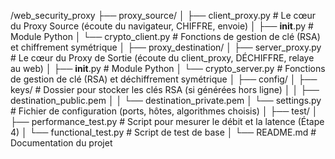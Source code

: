 /web_security_proxy
├── proxy_source/
│   ├── client_proxy.py         # Le cœur du Proxy Source (écoute du navigateur, CHIFFRE, envoie)
│   ├── __init__.py             # Module Python
│   └── crypto_client.py        # Fonctions de gestion de clé (RSA) et chiffrement symétrique
│
├── proxy_destination/
│   ├── server_proxy.py         # Le cœur du Proxy de Sortie (écoute du client_proxy, DÉCHIFFRE, relaye au web)
│   ├── __init__.py             # Module Python
│   └── crypto_server.py        # Fonctions de gestion de clé (RSA) et déchiffrement symétrique
│
├── config/
│   ├── keys/                   # Dossier pour stocker les clés RSA (si générées hors ligne)
│   │   ├── destination_public.pem
│   │   └── destination_private.pem
│   └── settings.py             # Fichier de configuration (ports, hôtes, algorithmes choisis)
│
├── test/
│   ├── performance_test.py     # Script pour mesurer le débit et la latence (Étape 4)
│   └── functional_test.py      # Script de test de base
│
└── README.md                   # Documentation du projet